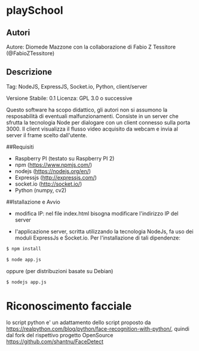 # playSchool

## Autori
Autore: Diomede Mazzone con la collaborazione di Fabio Z Tessitore (@FabioZTessitore)

## Descrizione

Tag: NodeJS, ExpressJS, Socket.io, Python, client/server

Versione Stabile: 0.1
Licenza: GPL 3.0 o successive

Questo software ha scopo didattico, gli autori non si assumono la resposabilità di eventuali malfunzionamenti.
Consiste in un server che sfrutta la tecnologia Node per dialogare con un client connesso sulla porta 3000. Il client visualizza il flusso video acquisito da webcam e invia al server il frame scelto dall'utente. 


##Requisiti

* Raspberry PI (testato su Raspberry PI 2)
* npm (https://www.npmjs.com/)
* nodejs (https://nodejs.org/en/)
* Expressjs (http://expressjs.com/)
* socket.io (http://socket.io/)
* Python (numpy, cv2)

##Istallazione e Avvio

* modifica IP: nel file index.html bisogna modificare l'indirizzo IP del server

* l'applicazione server, scritta utilizzando la tecnologia NodeJs, fa uso dei
moduli ExpressJs e Socket.io.
Per l'installazione di tali dipendenze:
```bash
$ npm install
```

```bash
$ node app.js
```
oppure (per distribuzioni basate su Debian)
```bash
$ nodejs app.js
```

# Riconoscimento facciale
lo script python e' un adattamento dello script proposto da https://realpython.com/blog/python/face-recognition-with-python/, quindi dal fork del rispettivo progetto OpenSource https://github.com/shantnu/FaceDetect
